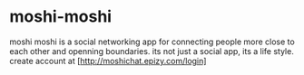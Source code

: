 # moshi-moshi
moshi moshi is a social networking app for connecting people more close to each other and openning boundaries. its not just a social app, its a life style. create account at [http://moshichat.epizy.com/login]
